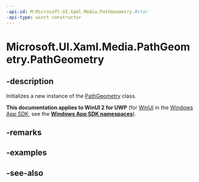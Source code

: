 ```yaml
---
-api-id: M:Microsoft.UI.Xaml.Media.PathGeometry.#ctor
-api-type: winrt constructor
---
```


<!-- Method syntax
public PathGeometry()
-->

# Microsoft.UI.Xaml.Media.PathGeometry.PathGeometry

## -description
Initializes a new instance of the [PathGeometry](pathgeometry.md) class.

**This documentation applies to WinUI 2 for UWP** (for [WinUI](/windows/apps/winui/winui3/) in the [Windows App SDK](/windows/apps/windows-app-sdk/), see the **[Windows App SDK namespaces](/windows/windows-app-sdk/api/winrt/)**).

## -remarks

## -examples

## -see-also
